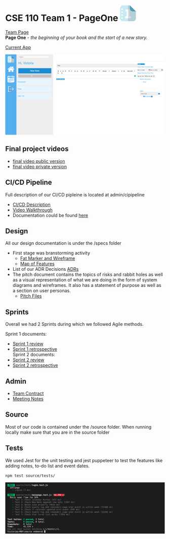 # CSE 110 Team 1 - PageOne <img src="admin/branding/logo.png" width="50">

[Team Page](admin/team.md)  
**Page One** - *the beginning of your book and the start of a new story.* 

[Current App](https://cse110-w21-group1.github.io/cse110-w21-group1/source/login.html)

![BulletJournal](https://github.com/cse110-w21-group1/cse110-w21-group1/blob/main/admin/misc/LandingPage.png)

## Final project videos
- [final video public version](https://www.youtube.com/watch?v=DFtsaCRu2A8)
- [final video private version](https://www.youtube.com/watch?v=i86XrnXfDmU)

## CI/CD Pipeline

Full description of our CI/CD pipleine is located at admin/cipipeline
- [CI/CD Description](https://github.com/cse110-w21-group1/cse110-w21-group1/blob/development/admin/cipipeline/phase1.md)
- [Video Walkthrough](https://www.youtube.com/watch?v=wvAZC1AsWd8)
- Documentation could be found [here](https://vedeeva.github.io/JSDocs/)

## Design

All our design documentation is under the /specs folder
- First stage was branstorming activity
    - [Fat Marker and Wireframe](https://github.com/cse110-w21-group1/cse110-w21-group1/blob/main/specs/brainstorm/basic-fatmarker-and-wireframes.png)
    - [Map of Features](https://github.com/cse110-w21-group1/cse110-w21-group1/blob/main/specs/brainstorm/features.png)
- List of our ADR Decisions [ADRs](https://github.com/cse110-w21-group1/cse110-w21-group1/tree/main/specs/adr)
- The pitch document contains the topics of risks and rabbit holes as well as a visual representation of what we are doing in the form of system diagrams and wireframes. It also has a statement of purpose as well as a section on user personas.
    - [Pitch Files](https://github.com/cse110-w21-group1/cse110-w21-group1/tree/main/specs/pitch)

## Sprints

Overall we had 2 Sprints during which we followed Agile methods.   

Sprint 1 documents: 
- [Sprint 1 review](https://github.com/cse110-w21-group1/cse110-w21-group1/blob/main/admin/meetings/051621-sprint-1-review.md)
- [Sprint 1 retrospective](https://github.com/cse110-w21-group1/cse110-w21-group1/blob/main/admin/meetings/05182021-retrospective.md)   
Sprint 2 documents:  
- [Sprint 2 review](https://github.com/cse110-w21-group1/cse110-w21-group1/blob/main/admin/meetings/060121-sprint-2-review.md)
- [Sprint 2 retrospective](https://github.com/cse110-w21-group1/cse110-w21-group1/blob/main/admin/meetings/Retrospective2.png) 

## Admin

- [Team Contract](https://github.com/cse110-w21-group1/cse110-w21-group1/blob/main/admin/misc/rules.md)
- [Meeting Notes](https://github.com/cse110-w21-group1/cse110-w21-group1/tree/main/admin/meetings)

## Source

Most of our code is contained under the /source folder. When running locally make sure that you are in the source folder

## Tests

We used Jest for the unit testing and jest puppeteer to test the features like adding notes, to-do list and event dates.
```
npm test source/tests/
```

![test](https://github.com/cse110-w21-group1/cse110-w21-group1/blob/main/source/images/Screen%20Shot%202021-06-10%20at%2010.20.25%20PM.png)
